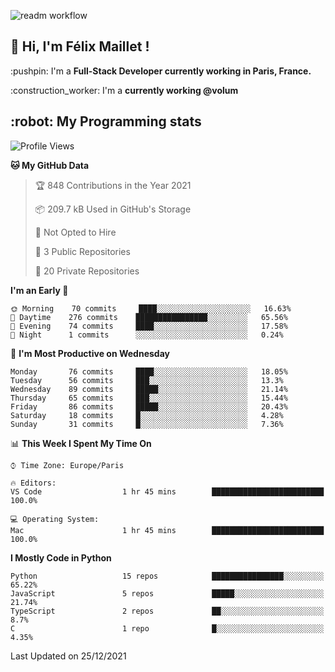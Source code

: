 ![readm workflow](https://github.com/fmaillet24/fmaillet24/actions/workflows/main.yml/badge.svg)

<h2>👋 Hi, I'm Félix Maillet !</h2>

<p>:pushpin: I'm a <strong>Full-Stack Developer currently working in Paris, France.</strong></p>
<p>:construction_worker: I'm a <strong>currently working @volum</strong></p>

<h2>:robot: My Programming stats</h2>

<!--START_SECTION:waka-->
![Profile Views](http://img.shields.io/badge/Profile%20Views-0-blue)

**🐱 My GitHub Data** 

> 🏆 848 Contributions in the Year 2021
 > 
> 📦 209.7 kB Used in GitHub's Storage 
 > 
> 🚫 Not Opted to Hire
 > 
> 📜 3 Public Repositories 
 > 
> 🔑 20 Private Repositories  
 > 
**I'm an Early 🐤** 

```text
🌞 Morning    70 commits     ████░░░░░░░░░░░░░░░░░░░░░   16.63% 
🌆 Daytime    276 commits    ████████████████░░░░░░░░░   65.56% 
🌃 Evening    74 commits     ████░░░░░░░░░░░░░░░░░░░░░   17.58% 
🌙 Night      1 commits      ░░░░░░░░░░░░░░░░░░░░░░░░░   0.24%

```
📅 **I'm Most Productive on Wednesday** 

```text
Monday       76 commits     ████░░░░░░░░░░░░░░░░░░░░░   18.05% 
Tuesday      56 commits     ███░░░░░░░░░░░░░░░░░░░░░░   13.3% 
Wednesday    89 commits     █████░░░░░░░░░░░░░░░░░░░░   21.14% 
Thursday     65 commits     ███░░░░░░░░░░░░░░░░░░░░░░   15.44% 
Friday       86 commits     █████░░░░░░░░░░░░░░░░░░░░   20.43% 
Saturday     18 commits     █░░░░░░░░░░░░░░░░░░░░░░░░   4.28% 
Sunday       31 commits     █░░░░░░░░░░░░░░░░░░░░░░░░   7.36%

```


📊 **This Week I Spent My Time On** 

```text
⌚︎ Time Zone: Europe/Paris

🔥 Editors: 
VS Code                  1 hr 45 mins        █████████████████████████   100.0%

💻 Operating System: 
Mac                      1 hr 45 mins        █████████████████████████   100.0%

```

**I Mostly Code in Python** 

```text
Python                   15 repos            ████████████████░░░░░░░░░   65.22% 
JavaScript               5 repos             █████░░░░░░░░░░░░░░░░░░░░   21.74% 
TypeScript               2 repos             ██░░░░░░░░░░░░░░░░░░░░░░░   8.7% 
C                        1 repo              █░░░░░░░░░░░░░░░░░░░░░░░░   4.35%

```



 Last Updated on 25/12/2021
<!--END_SECTION:waka-->
